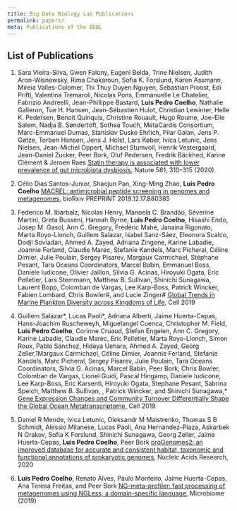 ```yaml
---
title: Big Data Biology Lab Publications
permalink: papers/
meta: Publications of the BDBL
---
```


## List of Publications

1. Sara Vieira-Silva, Gwen Falony, Eugeni Belda, Trine Nielsen, Judith Aron-Wisnewsky, Rima Chakaroun, Sofia K. Forslund, Karen Assmann, Mireia Valles-Colomer, Thi Thuy Duyen Nguyen, Sebastian Proost, Edi Prifti, Valentina Tremaroli, Nicolas Pons, Emmanuelle Le Chatelier, Fabrizio Andreelli, Jean-Phillippe Bastard, **Luis Pedro Coelho**, Nathalie Galleron, Tue H. Hansen, Jean-Sébastien Hulot, Christian Lewinter, Helle K. Pedersen, Benoit Quinquis, Christine Rouault, Hugo Roume, Joe-Elie Salem, Nadja B. Søndertoft, Sothea Touch, MetaCardis Consortium, Marc-Emmanuel Dumas, Stanislav Dusko Ehrlich, Pilar Galan, Jens P. Gøtze, Torben Hansen, Jens J. Holst, Lars Køber, Ivica Letunic, Jens Nielsen, Jean-Michel Oppert, Michael Stumvoll, Henrik Vestergaard, Jean-Daniel Zucker, Peer Bork, Oluf Pedersen, Fredrik Bäckhed, Karine Clément & Jeroen Raes [Statin therapy is associated with lower prevalence of gut microbiota dysbiosis](https://doi.org/10.1038/s41586-020-2269-x), Nature 581, 310–315 (2020). 

2. Célio Dias Santos-Junior, Shaojun Pan, Xing-Ming Zhao, **Luis Pedro Coelho** [MACREL: antimicrobial peptide screening in genomes and metagenomes](https://doi.org/10.1101/2019.12.17.880385), bioRxiv PREPRINT 2019.12.17.880385

3. Federico M. Ibarbalz, Nicolas Henry, Manoela C. Brandão, Séverine Martini, Greta Busseni, Hannah Byrne, **Luis Pedro Coelho**, Hisashi Endo, Josep M. Gasol, Ann C. Gregory, Frédéric Mahé, Janaina Rigonato, Marta Royo-Llonch, Guillem Salazar, Isabel Sanz-Sáez, Eleonora Scalco, Dodji Soviadan, Ahmed A. Zayed, Adriana Zingone, Karine Labadie, Joannie Ferland, Claudie Marec, Stefanie Kandels, Marc Picheral, Céline Dimier, Julie Poulain, Sergey Pisarev, Margaux Carmichael, Stéphane Pesant, Tara Oceans Coordinators, Marcel Babin, Emmanuel Boss, Daniele Iudicone, Olivier Jaillon, Silvia G. Acinas, Hiroyuki Ogata, Eric Pelletier, Lars Stemmann, Matthew B. Sullivan, Shinichi Sunagawa, Laurent Bopp, Colomban de Vargas, Lee Karp-Boss, Patrick Wincker, Fabien Lombard, Chris Bowler#, and Lucie Zinger# [Global Trends in Marine Plankton Diversity across Kingdoms of Life](https://www.cell.com/cell/fulltext/S0092-8674(19)31124-9), Cell 2019

4. Guillem Salazar*, Lucas Paoli*, Adriana Alberti, Jaime Huerta-Cepas, Hans-Joachim Ruscheweyh, Miguelangel Cuenca, Christopher M. Field, **Luis Pedro Coelho**, Corinne Cruaud, Stefan Engelen, Ann C. Gregory, Karine Labadie, Claudie Marec, Eric Pelletier, Marta Royo-Llonch, Simon Roux, Pablo Sánchez, Hideya Uehara, Ahmed A. Zayed, Georg Zeller,1Margaux Carmichael, Céline Dimier, Joannie Ferland, Stefanie Kandels, Marc Picheral, Sergey Pisarev, Julie Poulain, Tara Oceans Coordinators, Silvia G. Acinas, Marcel Babin, Peer Bork, Chris Bowler, Colomban de Vargas, Lionel Guidi, Pascal Hingamp, Daniele Iudicone, Lee Karp-Boss, Eric Karsenti, Hiroyuki Ogata, Stephane Pesant, Sabrina Speich, Matthew B. Sullivan, , Patrick Wincker, and Shinichi Sunagawa,* [Gene Expression Changes and Community Turnover Differentially Shape the Global Ocean Metatranscriptome](https://www.cell.com/cell/fulltext/S0092-8674(19)31164-X), Cell 2019

5. Daniel R Mende, Ivica Letunic, Oleksandr M Maistrenko, Thomas S B Schmidt, Alessio Milanese, Lucas Paoli, Ana Hernández-Plaza, Askarbek N Orakov, Sofia K Forslund, Shinichi Sunagawa, Georg Zeller, Jaime Huerta-Cepas, **Luis Pedro Coelho**, Peer Bork [proGenomes2: an improved database for accurate and consistent habitat, taxonomic and functional annotations of prokaryotic genomes](https://doi.org/10.1093/nar/gkz1002), Nucleic Acids Research, 2020

6. **Luis Pedro Coelho**, Renato Alves, Paulo Monteiro, Jaime Huerta-Cepas, Ana Teresa Freitas, and Peer Bork [NG-meta-profiler: fast processing of metagenomes using NGLess, a domain-specific language](https://doi.org/10.1186/s40168-019-0684-8), Microbiome (2019)
